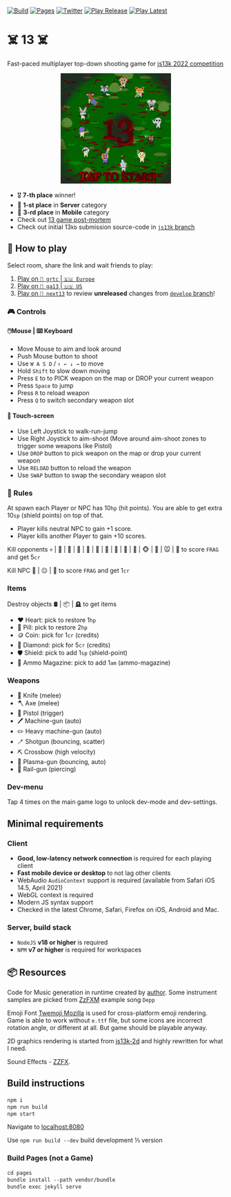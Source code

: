 [![Build](https://github.com/eliasku/13/actions/workflows/build.yml/badge.svg)](https://github.com/eliasku/13/actions/workflows/build.yml)
[![Pages](https://github.com/eliasku/13/actions/workflows/static.yml/badge.svg)](https://github.com/eliasku/13/actions/workflows/static.yml)
[![Twitter](https://img.shields.io/twitter/follow/eliaskuvoice.svg?style=flat&label=Follow&logoColor=white&color=1da1f2&logo=twitter)](https://twitter.com/eliaskuvoice)
[![Play Release](https://img.shields.io/badge/Play%20Release-online-pink.svg)](https://grtc.herokuapp.com/)
[![Play Latest](https://img.shields.io/badge/Play%20Latest-online-olive.svg)](https://next13.herokuapp.com/)

# ‍☠️ 13 ‍☠️

Fast-paced multiplayer top-down shooting game for [js13k 2022 competition](https://js13kgames.com/)

<p align="center">
<img src="./pages/13logo.gif">
</p>

- 🎖️ **7-th place** winner!
- 🥇 **1-st place** in **Server** category
- 🥉 **3-rd place** in **Mobile** category
- Check out [13 game post-mortem](https://eliasku.hashnode.dev/13-game)
- Check out initial 13`kb` submission source-code in [`js13k` branch](https://github.com/eliasku/13/tree/js13k) 

## 📖 How to play

Select room, share the link and wait friends to play:

1. [Play on `🚪 grtc` | `🇪🇺 Europe`](https://grtc.herokuapp.com/)
2. [Play on `🚪 ga13` | `🇺🇸 US`](https://ga13.herokuapp.com/)
2. [Play on `🚪 next13`](https://next13.herokuapp.com/) to review **unreleased** changes from [`develop` branch](https://github.com/eliasku/13/tree/develop)!

### 🎮 Controls

#### 🖱️Mouse | ⌨️ Keyboard
- Move Mouse to aim and look around
- Push Mouse button to shoot
- Use `W A S D` / `↑ ← ↓ →` to move
- Hold `Shift` to slow down moving
- Press `E` to to PICK weapon on the map or DROP your current weapon
- Press `Space` to jump
- Press `R` to reload weapon
- Press `Q` to switch secondary weapon slot

#### 📱 Touch-screen
- Use Left Joystick to walk-run-jump
- Use Right Joystick to aim-shoot (Move around aim-shoot zones to trigger some weapons like Pistol)
- Use `DROP` button to pick weapon on the map or drop your current weapon
- Use `RELOAD` button to reload the weapon
- Use `SWAP` button to swap the secondary weapon slot

### 📜 Rules 

At spawn each Player or NPC has 10`hp` (hit points). You are able to get extra 10`sp` (shield points) on top of that.

- Player kills neutral NPC to gain +1 score.
- Player kills another Player to gain +10 scores.

Kill opponents 💀 | 👹 | 🤡 | 🤖 | 🎃 | 🦝 | 🐙 | 🐰 | 🦌 | 🐺 | 🐵 | 🦊 | 🐭 | 🦍 to score `FRAG` and get 5`cr`

Kill NPC 🍅 | 😐 | 🐷 to score `FRAG` and get 1`cr`

### Items

Destroy objects 🛢 | 📦 | 🪦 to get items

- ❤️ Heart: pick to restore 1`hp`
- 💊️ Pill: pick to restore 2`hp`
- 🪙️ Coin: pick for 1`cr` (credits)
- 💎️ Diamond: pick for 5`cr` (credits)
- 🛡️ Shield: pick to add 1`sp` (shield-point)
- 🧱️ Ammo Magazine: pick to add 1`am` (ammo-magazine)

### Weapons

- 🔪 Knife (melee)
- 🪓 Axe (melee)
- 🔫 Pistol (trigger)
- 🖊 Machine-gun (auto)
- ️✏️ Heavy machine-gun (auto)
- 🪥 Shotgun (bouncing, scatter)
- ⛏ Crossbow (high velocity)
- 🔌 Plasma-gun (bouncing, auto)
- 🧵 Rail-gun (piercing)

### Dev-menu
Tap 4 times on the main game logo to unlock dev-mode and dev-settings.

## Minimal requirements

### Client

- **Good, low-latency network connection** is required for each playing client
- **Fast mobile device or desktop** to not lag other clients
- WebAudio `AudioContext` support is required (available from Safari iOS 14.5, April 2021)
- WebGL context is required
- Modern JS syntax support
- Checked in the latest Chrome, Safari, Firefox on iOS, Android and Mac.

### Server, build stack

- `NodeJS` **v18 or higher** is required
- `NPM` **v7 or higher** is required for workspaces

## 📦 Resources

Code for Music generation in runtime created by [author](https://twitter.com/eliaskuvoice). Some instrument samples are picked from [ZzFXM](https://keithclark.github.io/ZzFXM/) example song `Depp`

Emoji Font [Twemoji Mozilla](https://github.com/mozilla/twemoji-colr/releases) is used for cross-platform emoji rendering. Game is able to work without `e.ttf` file, but some icons are incorrect rotation angle, or different at all. But game should be playable anyway.

2D graphics rendering is started from [js13k-2d](https://github.com/kutuluk/js13k-2d) and highly rewritten for what I need.

Sound Effects - [ZZFX](https://github.com/KilledByAPixel/ZzFX).

## Build instructions

```shell
npm i
npm run build
npm start
```

Navigate to [localhost:8080](http://localhost:8080)

Use `npm run build --dev` build development ⅓ version

### Build Pages (not a Game)

```shell
cd pages
bundle install --path vendor/bundle
bundle exec jekyll serve
```
